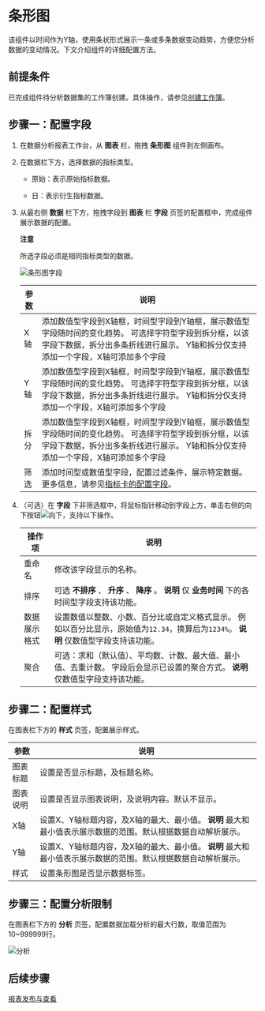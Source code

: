 条形图 
========================

该组件以时间作为Y轴，使用条状形式展示一条或多条数据变动趋势，方便您分析数据的变动情况。下文介绍组件的详细配置方法。

前提条件 
-------------------------

已完成组件待分析数据集的工作簿创建。具体操作，请参见[创建工作簿](/cn.zh-CN/数据洞察分析/数据分析报表配置/创建工作簿.md)。

步骤一：配置字段 
-----------------------------

1. 在数据分析报表工作台，从 **图表** 栏，拖拽 **条形图** 组件到左侧画布。

   

2. 在数据栏下方，选择数据的指标类型。

   * 原始：表示原始指标数据。

     
   
   * 日：表示衍生指标数据。

     
   

   

3. 从最右侧 **数据** 栏下方，拖拽字段到 **图表** 栏 **字段** 页签的配置框中，完成组件展示数据的配置。

   
   **注意**

   所选字段必须是相同指标类型的数据。

   ![条形图字段](https://static-aliyun-doc.oss-accelerate.aliyuncs.com/assets/img/zh-CN/2817170161/p175509.png)
   

   | 参数 |                                                                说明                                                                 |
   |----|-----------------------------------------------------------------------------------------------------------------------------------|
   | X轴 | 添加数值型字段到X轴框，时间型字段到Y轴框，展示数值型字段随时间的变化趋势。 可选择字符型字段到拆分框，以该字段下数据，拆分出多条折线进行展示。 Y轴和拆分仅支持添加一个字段，X轴可添加多个字段 |
   | Y轴 | 添加数值型字段到X轴框，时间型字段到Y轴框，展示数值型字段随时间的变化趋势。 可选择字符型字段到拆分框，以该字段下数据，拆分出多条折线进行展示。 Y轴和拆分仅支持添加一个字段，X轴可添加多个字段 |
   | 拆分 | 添加数值型字段到X轴框，时间型字段到Y轴框，展示数值型字段随时间的变化趋势。 可选择字符型字段到拆分框，以该字段下数据，拆分出多条折线进行展示。 Y轴和拆分仅支持添加一个字段，X轴可添加多个字段 |
   | 筛选 | 添加时间型或数值型字段，配置过滤条件，展示特定数据。更多信息，请参见[指标卡的配置字段](/cn.zh-CN/数据洞察分析/组件配置/指示卡.md)。                                       |

   

   

4. （可选）在 **字段** 下非筛选框中，将鼠标指针移动到字段上方，单击右侧的向下按钮![向下](https://static-aliyun-doc.oss-accelerate.aliyuncs.com/assets/img/zh-CN/5776657061/p190041.png)，支持以下操作。

   

   |  操作项   |                                                      说明                                                       |
   |--------|---------------------------------------------------------------------------------------------------------------|
   | 重命名    | 修改该字段显示的名称。                                                                                                   |
   | 排序     | 可选 **不排序** 、 **升序** 、 **降序** 。 **说明** 仅 **业务时间** 下的各时间型字段支持该功能。                               |
   | 数据展示格式 | 设置数值以整数、小数、百分比或自定义格式显示。 例如以百分比显示，原始值为`12.34`，换算后为`1234%`。 **说明** 仅数值型字段支持该功能。 |
   | 聚合     | 可选：求和（默认值）、平均数、计数、最大值、最小值、去重计数。 字段后会显示已设置的聚合方式。 **说明** 仅数值型字段支持该功能。           |

   

   




步骤二：配置样式 
-----------------------------

在图表栏下方的 **样式** 页签，配置展示样式。


|  参数  |                                     说明                                      |
|------|-----------------------------------------------------------------------------|
| 图表标题 | 设置是否显示标题，及标题名称。                                                             |
| 图表说明 | 设置是否显示图表说明，及说明内容。默认不显示。                                                     |
| X轴   | 设置X、Y轴标题内容，及X轴的最大、最小值。 **说明** 最大和最小值表示展示数据的范围。默认根据数据自动解析展示。 |
| Y轴   | 设置X、Y轴标题内容，及X轴的最大、最小值。 **说明** 最大和最小值表示展示数据的范围。默认根据数据自动解析展示。 |
| 样式   | 设置条形图是否显示数据标签。                                                              |



步骤三：配置分析限制 
-------------------------------

在图表栏下方的 **分析** 页签，配置数据加载分析的最大行数，取值范围为10\~999999行。

![分析](https://static-aliyun-doc.oss-accelerate.aliyuncs.com/assets/img/zh-CN/9710813061/p174950.png)



后续步骤 
-------------------------

[报表发布与查看](/cn.zh-CN/数据洞察分析/报表发布与查看.md)
